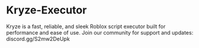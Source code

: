 # Kryze-Executor
Kryze is a fast, reliable, and sleek Roblox script executor built for performance and ease of use. Join our community for support and updates: discord.gg/S2mw2DeUpk
